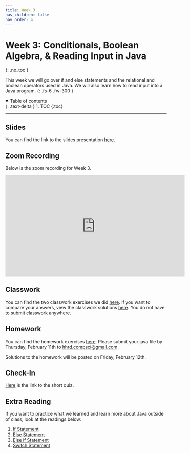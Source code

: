 ```yaml
---
title: Week 3
has_children: false
nav_order: 4
---
```


# Week 3: Conditionals, Boolean Algebra, & Reading Input in Java 
{: .no_toc }

This week we will go over if and else statements and the relational and boolean operators used in Java. We will also learn how to read input into a Java program.
{: .fs-6 .fw-300 }

<details open markdown="block">
  <summary>
    Table of contents
  </summary>
  {: .text-delta }
1. TOC
{:toc}
</details>

---

## Slides

You can find the link to the slides presentation [here](https://docs.google.com/presentation/d/1wz0mNwEtlshzQE-omCmvKG2S7o4BVX8c-3NgAk50_dw/edit?usp=sharing).

## Zoom Recording

Below is the zoom recording for Week 3.

<iframe width="560" height="315" src="https://www.youtube.com/embed/nVl0d4M0NOQ" frameborder="0" allow="accelerometer; autoplay; clipboard-write; encrypted-media; gyroscope; picture-in-picture" allowfullscreen></iframe>

## Classwork

You can find the two classwork exercises we did [here](https://docs.google.com/document/d/1lsLyAscCFnsv-jiU_ZmbCv_F3DNC5Og19LGYMWTH2bA/edit?usp=sharing). If you want to compare your answers, view the classwork solutions [here](https://gist.github.com/rumaisaabdulhai/9bd5c253ec65adfd77c7eebd02912fdd). You do not have to submit classwork anywhere.

## Homework

You can find the homework exercises [here](https://docs.google.com/document/d/10OR14P90aKL_-9pwSlcD_LZI9OvR--oYEJejurhX_1E/edit?usp=sharing). Please submit your java file by Thursday, February 11th to [hhrd.compsci@gmail.com](mailto:hhrd.compsci@gmail.com).

Solutions to the homework will be posted on Friday, February 12th.

## Check-In

[Here](https://forms.gle/58RBoEZxFMp9jKPW9) is the link to the short quiz.

## Extra Reading

If you want to practice what we learned and learn more about Java outside of class, look at the readings below:

1. [If Statement](https://code-knowledge.com/java-if-statement/)
2. [Else Statement](https://code-knowledge.com/java-else/)
3. [Else if Statement](https://code-knowledge.com/java-elseif/)
4. [Switch Statement](https://code-knowledge.com/java-if-statements-switch/)